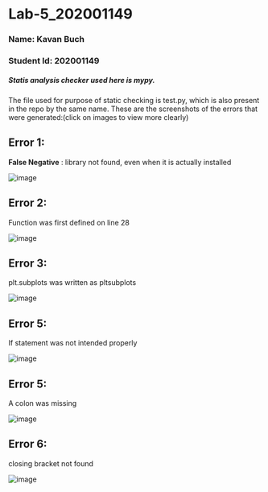 # Lab-5_202001149
### Name: Kavan Buch
### Student Id: 202001149

##### Statis analysis checker used here is *mypy*.	
The file used for purpose of static checking is test.py, which is also present in the repo by the same name.
These are the screenshots of the errors that were generated:(click on images to view more clearly)

## Error 1: 
**False Negative** : library not found, even when it is actually installed

![image](https://user-images.githubusercontent.com/75678658/225580879-96740497-5f77-424c-8436-a117997ae6a4.png)

## Error 2: 
Function was first defined on line 28

![image](https://user-images.githubusercontent.com/75678658/225581239-32b80198-2263-40ba-a246-75db6ef5805d.png)


## Error 3: 
plt.subplots was written as pltsubplots

![image](https://user-images.githubusercontent.com/75678658/225581806-5cd72e59-1492-40d1-9864-69f982a282ab.png)


## Error 5: 
If statement was not intended properly

![image](https://user-images.githubusercontent.com/75678658/225582133-3367caee-e347-4024-9b3c-65cce42181a9.png)


## Error 5: 
A colon was missing

![image](https://user-images.githubusercontent.com/75678658/225582455-3919d7ed-aa9d-483c-8bfe-65a77dbeafee.png)


## Error 6: 
closing bracket not found

![image](https://user-images.githubusercontent.com/75678658/225582689-175ebfdb-324f-48df-a684-3cf868677b53.png)
